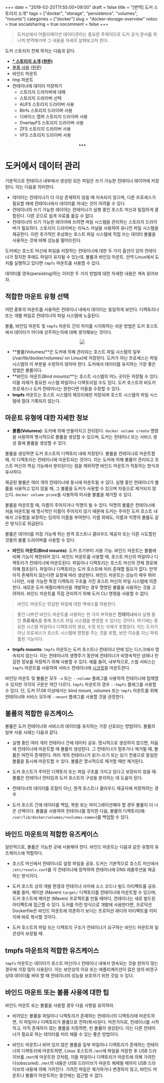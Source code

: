 +++
date          = "2019-02-20T11:55:00+09:00"
draft         = false
title         = "[번역] 도커 스토리지 소개"
tags          = ["docker", "storage", "persistence", "volumes", "mounts"]
categories    = ["docker"]
slug          = "docker-storage-overview"
notoc         = true
socialsharing = true
nocomment     = false
+++

> 도커상에서 어플리케이션 데이터관리는 중요한 주제이므로 도커 공식 문서를 하나씩 번역해가며 그 내용을 자세히 살펴보고자 한다.

도커 스토리지 전체 목차는 다음과 같다.

- **[* 스토리지 소개](/post/docker-storage-overview/) ([원문](https://docs.docker.com/storage/))**
- [볼륨 사용](/post/docker-storage-volumes/) ([원문](https://docs.docker.com/storage/volumes/))
- 바인드 마운트
- tmp 마운트
- 컨테이너에 데이터 저장하기
	- 스토리지 드라이버에 대해
	- 스토리지 드라이버 선택
	- AUFS 스토리지 드라이버 사용
	- Btrfs 스토리지 드라이버 사용
	- 디바이스 맵퍼 스토리지 드라이버 사용
	- OverlayFS 스토리지 드라이버 사용
	- ZFS 스토리지 드라이버 사용
	- VFS 스토리지 드라이버 사용

<center>•••</center>

# 도커에서 데이터 관리

기본적으로 컨테이너 내부에서 생성된 모든 파일은 쓰기 가능한 컨테이너 레이어에 저장된다. 이는 다음을 의미한다.

- 데이터는 컨테이너가 더 이상 존재하지 않을 때 지속되지 않으며, 다른 프로세스가 필요할 때에 컨테이너에서 데이터를 꺼내는 것이 어려울 수 있다.
- 컨테이너의 쓰기 가능한 레이어는 컨테이너가 실행 중인 호스트 머신과 밀접하게 결합된다. 다른 곳으로 쉽게 자료를 옮길 수 없다.
- 컨테이너의 쓰기 가능한 레이어에 쓰려면 파일 시스템을 관리하는 스토리지 드라이버가 필요하다. 스토리지 드라이버는 리눅스 커널을 사용하여 유니언 파일 시스템을 제공한다. 이런 추가적인 추상화는 호스트 파일 시스템에 직접 쓰는 데이터 볼륨을 사용하는 것에 비해 성능을 떨어뜨린다.

도커에는 호스트 머신에 파일을 저장하는 컨테이너에 대한 두 가지 옵션이 있어 컨테이너가 정지한 후에도 파일이 유지될 수 있는데, 볼륨과 바인딩 마운트. 만약 Linux에서 도커를 실행하고 있다면 `tmpfs` 마운트를 사용할 수 있다.

데이터를 영속(persisting)하는 이러한 두 가지 방법에 대한 자세한 내용은 계속 읽어보자.

## 적합한 마운트 유형 선택

어떤 종류의 마운트를 사용하든 컨테이너 내에서 데이터는 동일하게 보인다. 디렉토리나 또는 개별 파일로 컨테이너의 파일 시스템에 노출된다.

볼륨, 바인딩 마운트 및 `tmpfs` 마운트 간의 차이를 시각화하는 쉬운 방법은 도커 호스트에서 데이터가 어디에 상주하는지에 대해 생각해보는 것이다.

 <center><img src="https://docs.docker.com/storage/images/types-of-mounts.png"/></center>

- **볼륨(Volumes)**은 도커에 의해 관리되는 호스트 파일 시스템의 일부(/var/lib/docker/volumes/ on Linux)에 저장된다. 도커가 아닌 프로세스는 파일 시스템의 이 부분을 수정하지 않아야 한다. 도커에서 데이터를 유지하는 가장 좋은 방법은 볼륨이다.
- **바인드 마운트(Bind mounts)**는 호스트 시스템의 어느 곳이든 저장될 수 있다. 이들 자체가 중요한 시스템 파일이나 디렉토리일 수도 있다. 도커 호스트의 비도커 프로세스나 도커 컨테이너는 원한다면 이들을 수정할 수 있다.
- **tmpfs** 마운트는 호스트 시스템의 메모리에만 저장되며 호스트 시스템의 파일 시스템에 절대 기록되지 않는다.

## 마운트 유형에 대한 자세한 정보

- **볼륨(Volumes)**: 도커에 의해 만들어지고 관리된다. `docker volume create` 명령을 사용하여 명시적으로 볼륨을 생성할 수 있으며, 도커는 컨테이너 또는 서비스 생성 중에 볼륨을 생성할 수 있다.

볼륨을 생성하면 도커 호스트의 디렉토리 내에 저장된다. 볼륨을 컨테이너로 마운트할 때, 이 디렉토리는 컨테이너에 마운트되는 것이다. 이는 도커에 의해 볼륨이 관리되고 호스트 머신의 핵심 기능에서 분리된다는 점을 제외하면 바인드 마운트가 작동하는 방식과 유사하다.

제공된 볼륨은 여러 개의 컨테이너에 동시에 마운트될 수 있다. 실행 중인 컨테이너가 볼륨을 사용하고 있지 않을 때, 그 볼륨을 도커가 사용할 수 있으며 자동으로 제거되지 않는다. `docker volume prune`을 사용하여 미사용 볼륨을 제거할 수 있다.

볼륨을 마운트할 때, 이름이 주어지거나 익명이 될 수 있다. 익명의 볼륨은 컨테이너에 처음 마운트될 때 명시적인 이름이 주어지지 않기 때문에 도커는 주어진 도커 호스트 내에서 고유함을 보장하는 임의의 이름을 부여한다. 이름 외에도, 이름과 익명의 볼륨도 같은 방식으로 취급된다.

볼륨은 데이터를 저장 가능케 하는 원격 호스트나 클라우드 제공자 또는 다른 시도할만 것들의 볼륨 드라이버를 사용할 수 있다.

- **바인드 마운트(Bind mounts)**: 도커 초기부터 사용 가능. 바인드 마운트는 볼륨에 비해 기능이 제한되어 있다. 바인드 마운트를 사용할 때, 호스트 머신의 파일이나 디렉토리가 컨테이너에 마운트된다. 파일이나 디렉토리는 호스트 머신의 전체 경로에 의해 참조된다. 파일이나 디렉토리는 도커 호스트에 미리 존재할 필요가 없다. 만약 아직 존재하지 않는다면 요청에 따라 생성된다. 바인드 마운트는 성능이 매우 뛰어나지만, 사용 가능한 특정 디렉토리 구조를 가진 호스트 머신의 파일 시스템에 의존한다. 새로운 도커 애플리케이션을 개발하는 경우 명명된 볼륨을 사용하는 것을 고려하라. 바인드 마운트를 직접 관리하기 위해 도커 CLI 명령을 사용할 수 없다.

> 바인드 마운트는 민감한 파일에 대한 액세스를 허용한다.

> 좋건 나쁘건 바인드 마운트를 사용하는 한 가지 부작용은 **컨테이너**에서 실행 중인 **프로세스**를 통해 호스트 파일 시스템을 변경할 수 있다는 것이다. 여기에는 중요한 시스템 파일이나 디렉토리의 생성, 수정 또는 삭제가 포함된다. 이는 도커가 아닌 프로세스가 호스트 시스템에 영향을 주는 것을 포함, 보안 이슈를 지닌 파워풀한 기능이다.

- **tmpfs mounts**: `tmpfs` 마운트는 도커 호스트나 컨테이너 안에 있는 디스크에서 영속되지 않는다. 이는 컨테이너의 생명주기 동안에 컨테이너가 비영속적인 상태나 민감한 정보를 저장하기 위해 사용할 수 있다. 예를 들어, 내부적으로, 스웜 서비스는 `tmpfs` 마운트를 사용하여 서비스 컨테이너에 [시크릿](https://docs.docker.com/engine/swarm/secrets/)을 마운트한다.

바인딩 마운트 및 볼륨은 모두 `-v` 또는 `--volume` 플래그를 사용하여 컨테이너에 탑재할 수 있지만 각각의 구문은 약간 다르다. `tmpfs` 마운트의 경우 `--tmpfs` 플래그를 사용할 수 있다. 단, 도커 17.06 이상에서는 bind mount, volumes 또는 `tmpfs` 마운트를 위해 컨테이너와 서비스 모두에 `--mount` 플래그를 사용할 것을 권장한다.

## 볼륨의 적합한 유즈케이스
볼륨은 도커 컨테이너와 서비스의 데이터를 유지하는 가장 선호되는 방법이다. 볼륨의 일부 사용 사례는 다음과 같다.

- 실행 중인 여러 개의 컨테이너 간에 데이터 공유. 명시적으로 생성하지 않으면, 처음에 컨테이너에 마운트할 때 볼륨이 생성된다. 그 컨테이너가 멈추거나 제거될 때, 볼륨은 여전히 존재한다. 여러 개의 컨테이너가 읽기-쓰기 또는 읽기 전용으로 동일한 볼륨을 동시에 마운트할 수 있다. 볼륨은 명시적으로 제거할 때만 제거된다.

- 도커 호스트가 주어진 디렉토리 또는 파일 구조를 가지고 있다고 보장되지 않을 때. 볼륨은 컨테이너 런타임과 도커 호스트의 구성을 분리하는 데 도움이 된다.

- 컨테이너의 데이터를 로컬이 아닌, 원격 호스트나 클라우드 제공자에 저장하려는 경우

- 도커 호스트 간에 데이터를 백업, 복원 또는 마이그레이션해야 할 경우 볼륨이 더 나은 선택이다. 볼륨을 사용하여 컨테이너를 정지한 다음, 볼륨의 디렉토리(예: `/var/lib/docker/volumes/<volumes-name>`)를 백업할 수 있다.

## 바인드 마운트의 적합한 유즈케이스
일반적으로, 볼륨은 가능한 곳에 사용해야 한다. 바인드 마운트는 다음과 같은 유형의 유즈케이스에 적합하다.

- 호스트 머신에서 컨테이너로 설정 파일을 공유. 도커는 기본적으로 호스트 머신에서 `/etc/resolv.conf`를 각 컨테이너에 장착하여 컨테이너에 DNS 레졸루션을 제공하는 방식이다.

- 도커 호스트 상의 개발 환경과 컨테이너 사이에 소스 코드나 빌드 아티팩트를 공유. 예를 들어, 메이븐 (Maven) `target/` 디렉토리를 컨테이너에 마운트할 수 있으며, 도커 호스트에 메이븐 (Maven) 프로젝트를 만들 때마다, 컨테이너는 새로 빌드된 아티팩트에 접근할 수 있다. 도커를 이런 방식으로 개발에 사용한다면, 프로덕션 Dockerfile은 바인드 마운트에 의존하기 보다는 프로덕션 레디의 아티팩트를 이미지에 바로 복사할 것이다.

- 도커 호스트의 파일 또는 디렉토리 구조가 컨테이너가 요구하는 바인드 마운트와 일관성이 보장될 때.

## tmpfs 마운트의 적합한 유즈케이스

`tmpfs` 마운트는 데이터가 호스트 머신이나 컨테이너 내에서 영속되는 것을 원하지 않는 경우에 가장 많이 사용된다. 이는 보안상의 이유 또는 애플리케이션이 많은 양의 비영구 상태 데이터를 써야 할 때 컨테이너의 성능을 보호하기 위한 것일 수 있다.

## 바인드 마운트 또는 볼륨 사용에 대한 팁

바인드 마운트 또는 볼륨을 사용할 경우 다음 사항을 유의하라.

- 비어있는 볼륨을 파일이나 디렉토리가 존재하는 컨테이너의 디렉토리에 마운트하면, 이 파일이나 디렉토리가 볼륨으로 전파(복사)된다. 마찬가지로, 컨테이너를 시작하고, 아직 존재하지 않는 볼륨을 지정하면, 빈 볼륨이 생성된다. 이는 다른 컨테이너가 필요로 하는 데이터를 미리 채울 수 있는 좋은 방법이다.

- 바인드 마운트나 비어 있지 않은 볼륨을 일부 파일이나 디렉토리가 존재하는 컨테이너의 디렉토리에 마운트하면, Linux 호스트의 `/mnt`에 파일을 저장한 후 USB 드라이브를 `/mnt`에 마운트한 것처럼, 이들 파일이나 디렉토리가 마운트에 의해 가려진다(obscured). `/mnt`의 내용은 USB 드라이브가 마운트 해제될 때까지 USB 드라이브의 내용에 의해 가려진다. 가려진 파일은 제거하거나 변경하지 않고, 바인드 마운트나 볼륨이 마운트하는 동안에는 접근할 수 없다.
